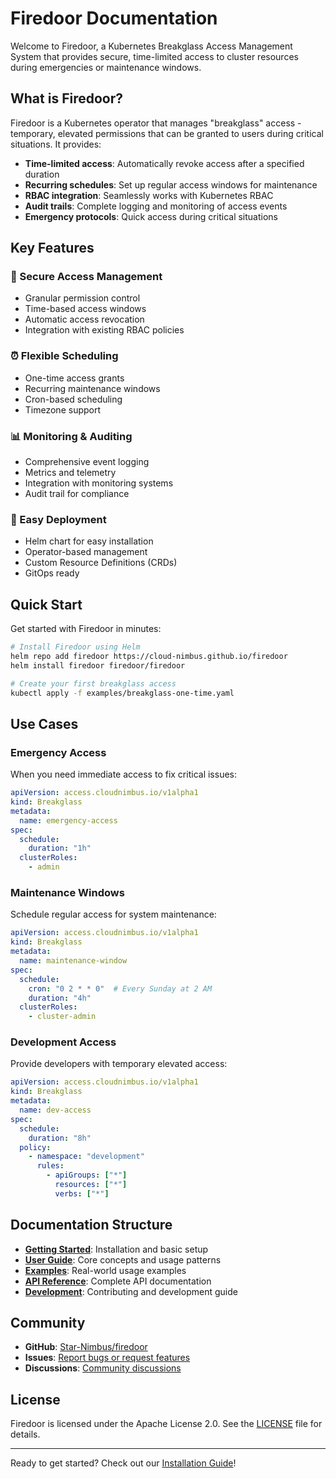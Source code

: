 # Firedoor Documentation

Welcome to Firedoor, a Kubernetes Breakglass Access Management System that provides secure, time-limited access to cluster resources during emergencies or maintenance windows.

## What is Firedoor?

Firedoor is a Kubernetes operator that manages "breakglass" access - temporary, elevated permissions that can be granted to users during critical situations. It provides:

- **Time-limited access**: Automatically revoke access after a specified duration
- **Recurring schedules**: Set up regular access windows for maintenance
- **RBAC integration**: Seamlessly works with Kubernetes RBAC
- **Audit trails**: Complete logging and monitoring of access events
- **Emergency protocols**: Quick access during critical situations

## Key Features

### 🔐 Secure Access Management

- Granular permission control
- Time-based access windows
- Automatic access revocation
- Integration with existing RBAC policies

### ⏰ Flexible Scheduling

- One-time access grants
- Recurring maintenance windows
- Cron-based scheduling
- Timezone support

### 📊 Monitoring & Auditing

- Comprehensive event logging
- Metrics and telemetry
- Integration with monitoring systems
- Audit trail for compliance

### 🚀 Easy Deployment

- Helm chart for easy installation
- Operator-based management
- Custom Resource Definitions (CRDs)
- GitOps ready

## Quick Start

Get started with Firedoor in minutes:

```bash
# Install Firedoor using Helm
helm repo add firedoor https://cloud-nimbus.github.io/firedoor
helm install firedoor firedoor/firedoor

# Create your first breakglass access
kubectl apply -f examples/breakglass-one-time.yaml
```

## Use Cases

### Emergency Access

When you need immediate access to fix critical issues:

```yaml
apiVersion: access.cloudnimbus.io/v1alpha1
kind: Breakglass
metadata:
  name: emergency-access
spec:
  schedule:
    duration: "1h"
  clusterRoles:
    - admin
```

### Maintenance Windows

Schedule regular access for system maintenance:

```yaml
apiVersion: access.cloudnimbus.io/v1alpha1
kind: Breakglass
metadata:
  name: maintenance-window
spec:
  schedule:
    cron: "0 2 * * 0"  # Every Sunday at 2 AM
    duration: "4h"
  clusterRoles:
    - cluster-admin
```

### Development Access

Provide developers with temporary elevated access:

```yaml
apiVersion: access.cloudnimbus.io/v1alpha1
kind: Breakglass
metadata:
  name: dev-access
spec:
  schedule:
    duration: "8h"
  policy:
    - namespace: "development"
      rules:
        - apiGroups: ["*"]
          resources: ["*"]
          verbs: ["*"]
```

## Documentation Structure

- **[Getting Started](getting-started/installation.md)**: Installation and basic setup
- **[User Guide](user-guide/concepts.md)**: Core concepts and usage patterns
- **[Examples](examples/basic-usage.md)**: Real-world usage examples
- **[API Reference](api/breakglass-crd.md)**: Complete API documentation
- **[Development](development/contributing.md)**: Contributing and development guide

## Community

- **GitHub**: [Star-Nimbus/firedoor](https://github.com/Star-Nimbus/firedoor)
- **Issues**: [Report bugs or request features](https://github.com/Star-Nimbus/firedoor/issues)
- **Discussions**: [Community discussions](https://github.com/Star-Nimbus/firedoor/discussions)

## License

Firedoor is licensed under the Apache License 2.0. See the [LICENSE](https://github.com/Star-Nimbus/firedoor/blob/main/LICENSE) file for details.

---

Ready to get started? Check out our [Installation Guide](getting-started/installation.md)!

